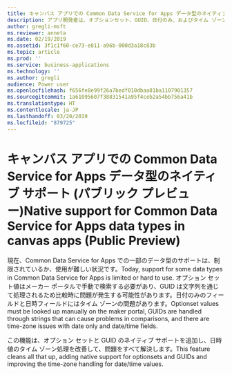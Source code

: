 ```yaml
---
title: キャンバス アプリでの Common Data Service for Apps データ型のネイティブ サポート
description: アプリ開発者は、オプションセット、GUID、日付のみ、およびタイム ゾーンなしの日付のみのデータ型を簡単に処理できます。
author: gregli-msft
ms.reviewer: anneta
ms.date: 02/19/2019
ms.assetid: 3f1c1f60-ce73-e811-a96b-000d3a18c83b
ms.topic: article
ms.prod: ''
ms.service: business-applications
ms.technology: ''
ms.author: gregli
audience: Power user
ms.openlocfilehash: f656fe8e99f26a7bedf010dbaa81ba1107901357
ms.sourcegitcommit: 1a61095607f38831541a95f4ceb2a54bb756a41b
ms.translationtype: HT
ms.contentlocale: ja-JP
ms.lasthandoff: 03/20/2019
ms.locfileid: "879725"
---
```

# <a name="native-support-for-common-data-service-for-apps-data-types-in-canvas-apps-public-preview"></a><span data-ttu-id="2126f-103">キャンバス アプリでの Common Data Service for Apps データ型のネイティブ サポート (パブリック プレビュー)</span><span class="sxs-lookup"><span data-stu-id="2126f-103">Native support for Common Data Service for Apps data types in canvas apps (Public Preview)</span></span>




<span data-ttu-id="2126f-104">現在、Common Data Service for Apps での一部のデータ型のサポートは、制限されているか、使用が難しい状況です。</span><span class="sxs-lookup"><span data-stu-id="2126f-104">Today, support for some data types in Common Data Service for Apps is limited or hard to use.</span></span> <span data-ttu-id="2126f-105">オプション セット値はメーカー ポータルで手動で検索する必要があり、GUID は文字列を通じて処理されるため比較時に問題が発生する可能性があります。日付のみのフィールドと日時フィールドにはタイム ゾーンの問題があります。</span><span class="sxs-lookup"><span data-stu-id="2126f-105">Optionset values must be looked up manually on the maker portal, GUIDs are handled through strings that can cause problems in comparisons, and there are time-zone issues with date only and date/time fields.</span></span>

<span data-ttu-id="2126f-106">この機能は、オプション セットと GUID のネイティブ サポートを追加し、日時値のタイム ゾーン処理を改善して、問題をすべて解決します。</span><span class="sxs-lookup"><span data-stu-id="2126f-106">This feature cleans all that up, adding native support for optionsets and GUIDs and improving the time-zone handling for date/time values.</span></span>